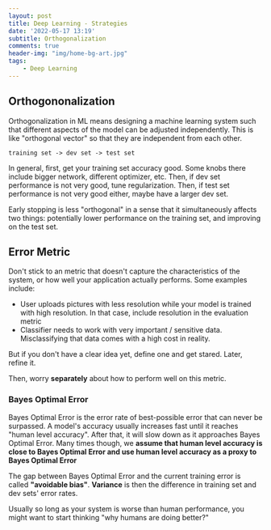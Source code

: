 ```yaml
---
layout: post
title: Deep Learning - Strategies
date: '2022-05-17 13:19'
subtitle: Orthogonalization
comments: true
header-img: "img/home-bg-art.jpg"
tags:
    - Deep Learning
---
```


## Orthogononalization

Orthogonalization in ML means designing a machine learning system such that different aspects of the model can be adjusted independently. This is like "orthogonal vector" so that they are independent from each other.

```
training set -> dev set -> test set
```

In general, first, get your training set accuracy good. Some knobs there include bigger network, different optimizer, etc.
Then, if dev set performance is not very good, tune regularization.
Then, if test set performance is not very good either, maybe have a larger dev set.

Early stopping is less "orthogonal" in a sense that it simultaneously affects two things: potentially lower performance on the training set, and improving on the test set.

## Error Metric

Don't stick to an metric that doesn't capture the characteristics of the system, or how well your application actually performs. Some examples include:

- User uploads pictures with less resolution while your model is trained with high resolution. In that case, include resolution in the evaluation metric
- Classifier needs to work with very important / sensitive data. Misclassifying that data comes with a high cost in reality.

But if you don't have a clear idea yet, define one and get stared. Later, refine it.

Then, worry **separately** about how to perform well on this metric.

### Bayes Optimal Error

Bayes Optimal Error is the error rate of best-possible error that can never be surpassed. A model's accuracy usually increases fast until it reaches "human level accuracy". After that, it will slow down as it approaches Bayes Optimal Error. Many times though, we **assume that human level accuracy is close to Bayes Optimal Error and use human level accuracy as a proxy to Bayes Optimal Error**

The gap between Bayes Optimal Error and the current training error is called **"avoidable bias"**. **Variance** is then the difference in training set and dev sets' error rates.

Usually so long as your system is worse than human performance, you might want to start thinking "why humans are doing better?"